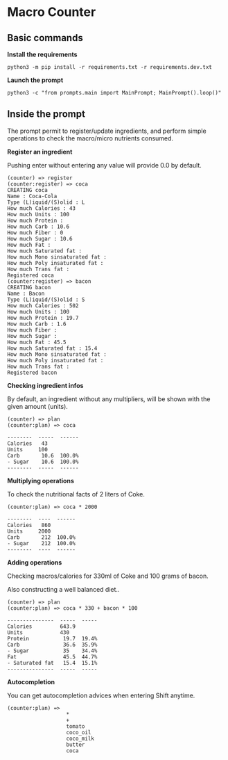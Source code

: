 # Macro Counter

## Basic commands

**Install the requirements**

```
python3 -m pip install -r requirements.txt -r requirements.dev.txt
```

**Launch the prompt**

```
python3 -c "from prompts.main import MainPrompt; MainPrompt().loop()"
```

## Inside the prompt

The prompt permit to register/update ingredients, and perform simple operations to check the macro/micro nutrients consumed.

**Register an ingredient**

Pushing enter without entering any value will provide 0.0 by default.

```
(counter) => register
(counter:register) => coca
CREATING coca
Name : Coca-Cola
Type (L)iquid/(S)olid : L
How much Calories : 43
How much Units : 100
How much Protein :
How much Carb : 10.6
How much Fiber : 0
How much Sugar : 10.6
How much Fat :
How much Saturated fat :
How much Mono sinsaturated fat :
How much Poly insaturated fat :
How much Trans fat :
Registered coca
(counter:register) => bacon
CREATING bacon
Name : Bacon
Type (L)iquid/(S)olid : S
How much Calories : 502
How much Units : 100
How much Protein : 19.7
How much Carb : 1.6
How much Fiber :
How much Sugar :
How much Fat : 45.5
How much Saturated fat : 15.4
How much Mono sinsaturated fat :
How much Poly insaturated fat :
How much Trans fat :
Registered bacon
```

**Checking ingredient infos**

By default, an ingredient without any multipliers, will be shown with the given amount (units).

```
(counter) => plan
(counter:plan) => coca

--------  -----  ------
Calories   43
Units     100
Carb       10.6  100.0%
- Sugar    10.6  100.0%
--------  -----  ------
```

**Multiplying operations**

To check the nutritional facts of 2 liters of Coke.

```
(counter:plan) => coca * 2000

--------  ----  ------
Calories   860
Units     2000
Carb       212  100.0%
- Sugar    212  100.0%
--------  ----  ------
```

**Adding operations**

Checking macros/calories for 330ml of Coke and 100 grams of bacon.

Also constructing a well balanced diet..

```
(counter) => plan
(counter:plan) => coca * 330 + bacon * 100

---------------  -----  -----
Calories         643.9
Units            430
Protein           19.7  19.4%
Carb              36.6  35.9%
- Sugar           35    34.4%
Fat               45.5  44.7%
- Saturated fat   15.4  15.1%
---------------  -----  -----
```

**Autocompletion**

You can get autocompletion advices when entering Shift anytime.

```
(counter:plan) =>
                   *
                   +
                   tomato
                   coco_oil
                   coco_milk
                   butter
                   coca
```

